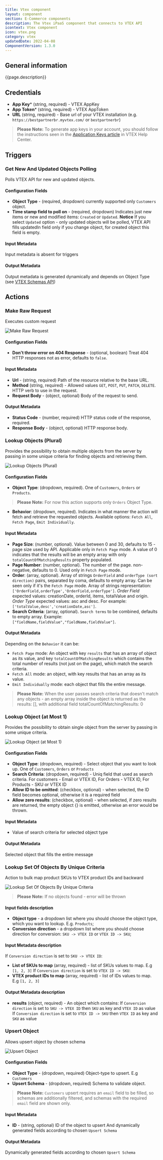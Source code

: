 ```yaml
---
title: Vtex component
layout: component
section: E-Commerce components
description: The Vtex iPaaS component that connects to VTEX API
icontext: Vtex component
icon: vtex.png
category: vtex
updatedDate: 2022-04-08
ComponentVersion: 1.3.0
---
```


## General information

{{page.description}}

## Credentials

* **App Key*** (string, required) - VTEX AppKey
* **App Token*** (string, required) - VTEX AppToken
* **URL** (string, required) - Base url of your VTEX installation (e.g. `https://bestpartnerbr.myvtex.com/` or `bestpartnerbr`)

>**Please Note:** To generate app keys in your account, you should follow the instructions seen in the [Application Keys article](https://help.vtex.com/en/tutorial/application-keys--2iffYzlvvz4BDMr6WGUtet) in VTEX Help Center.

## Triggers

### Get New And Updated Objects Polling

Polls VTEX API for new and updated objects.

#### Configuration Fields

* **Object Type** - (required, dropdown) currently supported only `Customers` object.
* **Time stamp field to poll on** - (required, dropdown) Indicates just new items or new and modified items: `Created` or `Updated`.
**Notice** If you select `Updated` option - only updated objects will be polled, VTEX API fills updatedIn field only if you change object, for created object this field is empty.

#### Input Metadata

Input metadata is absent for triggers

#### Output Metadata

Output metadata is generated dynamically and depends on Object Type (see [VTEX Schemas API](https://developers.vtex.com/vtex-rest-api/reference/schemas))

## Actions

### Make Raw Request

Executes custom request

![Make Raw Request](img/make-raw-request.png)

#### Configuration Fields

* **Don't throw error on 404 Response** - (optional, boolean) Treat 404 HTTP responses not as error, defaults to `false`.

#### Input Metadata

* **Url** - (string, required) Path of the resource relative to the base URL.
* **Method** (string, required) - Allowed values `GET`, `POST`, `PUT`, `PATCH`, `DELETE`. HTTP verb to use in the request.
* **Request Body** - (object, optional) Body of the request to send.

#### Output Metadata

* **Status Code** - (number, required) HTTP status code of the response, required.
* **Response Body** - (object, optional) HTTP response body.

### Lookup Objects (Plural)

Provides the possibility to obtain multiple objects from the server by passing in some unique criteria for finding objects and retrieving them.

![Lookup Objects (Plural)](img/lookup-objects-plural.png)

#### Configuration Fields

* **Object Type**: (dropdown, required). One of `Customers`, `Orders` or `Products`.

>**Please Note:** For now this action supports only `Orders` Object Type.

* **Behavior**: (dropdown, required). Indicates in what manner the action will fetch and retrieve the requested objects. Available options: `Fetch All`, `Fetch Page`, `Emit Individually`.

#### Input Metadata

* **Page Size**: (number, optional). Value between 0 and 30, defaults to 15 - page size used by API. Applicable only in `Fetch Page` mode. A value of 0 indicates that the results will be an empty array with only `totalCountOfMatchingResults` property populated.
* **Page Number**: (number, optional). The number of the page. non-negative, defaults to 0. Used only in `Fetch Page` mode.
* **Order**: (array, optional). Array of strings `OrderField` and `orderType (sort direction)` pairs, separated by coma, defaults to empty array. Can be seen only if it's the `Fetch Page` mode. Array of strings representation: `['OrderField,orderType','OrderField,orderType']`. *Order Field* expected values: creationDate, orderId, items, totalValue and origin. *Order Type* expected values: asc and desc. For example: `['totalValue,desc','creationDate,asc']`.
* **Search Criteria**: (array, optional). `Search terms` to be combined, defaults to empty array. Example: `["fieldName,fieldValue","fieldName,fieldValue"]`.

#### Output Metadata

Depending on the `Behavior` it can be:
- `Fetch Page` mode: An object with key `results` that has an array of object as its value, and key `totalCountOfMatchingResults` which contains the total number of results (not just on the page), which match the search criteria.
- `Fetch All` mode: an object, with key results that has an array as its value.
- `Emit Individually` mode: each object that fills the entire message.

>**Please Note:**  When the user passes search criteria that doesn't match any objects - an empty array inside the object is returned as the results: [], with additional field totalCountOfMatchingResults: 0

### Lookup Object (at Most 1)

Provides the possibility to obtain single object from the server by passing in some unique criteria.

![Lookup Object (at Most 1)](img/lookup-objects-at-most-1.png)

#### Configuration Fields

* **Object Type**: (dropdown, required) - Select object that you want to look up. One of `Customers`, `Orders` or `Products`
* **Search Criteria**: (dropdown, required) - Uniq field that used as search criteria. For customers - Email or VTEX ID, For Orders - VTEX ID, For Products - SKU or VTEX ID
* **Allow ID to be omitted**: (checkbox, optional) - when selected, the ID field becomes optional, otherwise it is a required field
* **Allow zero results**: (checkbox, optional) - when selected, if zero results are returned, the empty object {} is emitted, otherwise an error would be thrown.

#### Input Metadata

* Value of search criteria for selected object type

#### Output Metadata

Selected object that fills the entire message

### Lookup Set Of Objects By Unique Criteria

Action to bulk map product SKUs to VTEX product IDs and backward

![Lookup Set Of Objects By Unique Criteria](img/lookup-set-of-objects-by-unique-criteria.png)

>**Please Note:** If no objects found - error will be thrown

#### Input fields description

* **Object type** - a dropdown list where you should choose the object type, which you want to lookup. E.g. `Products`;
* **Conversion direction** - a dropdown list where you should choose direction for conversion: `SKU -> VTEX ID` or `VTEX ID -> SKU`;

#### Input Metadata description

If `Conversion direction` is set to `SKU -> VTEX ID`:
* **List of SKUs to map** (array, required) - list of SKUs values to map. E.g `[1, 2, 3]`
If `Conversion direction` is set to `VTEX ID -> SKU`:
* **VTEX product IDs to map** (array, required) - list of IDs values to map. E.g `[1, 2, 3]`

#### Output Metadata description

* **results** (object, required) - An object which contains:
If `Conversion direction` is set to `SKU -> VTEX ID` then `SKU` as key and `VTEX ID` as value
If `Conversion direction` is set to `VTEX ID -> SKU` then `VTEX ID` as key and `SKU` as value

### Upsert Object

Allows upsert object by chosen schema

![Upsert Object](img/upsert-object.png)

#### Configuration Fields

* **Object Type** - (dropdown, required) Object-type to upsert. E.g `Customers`
* **Upsert Schema** - (dropdown, required) Schema to validate object.

>**Please Note:** `Customers` upsert requires an `email` field to be filled, so schemas are additionally filtered, and schemas with the required `email` field are shown only.

#### Input Metadata

* **ID** - (string, optional) ID of the object to upsert
And dynamically generated fields according to chosen `Upsert Schema`

#### Output Metadata

Dynamically generated fields according to chosen `Upsert Schema`
